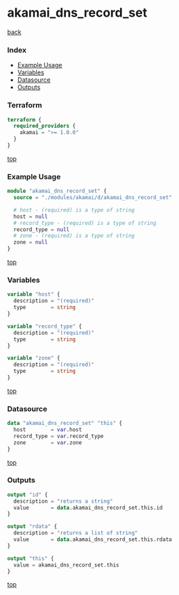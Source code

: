 # akamai_dns_record_set

[back](../akamai.md)

### Index

- [Example Usage](#example-usage)
- [Variables](#variables)
- [Datasource](#datasource)
- [Outputs](#outputs)

### Terraform

```terraform
terraform {
  required_providers {
    akamai = ">= 1.0.0"
  }
}
```

[top](#index)

### Example Usage

```terraform
module "akamai_dns_record_set" {
  source = "./modules/akamai/d/akamai_dns_record_set"

  # host - (required) is a type of string
  host = null
  # record_type - (required) is a type of string
  record_type = null
  # zone - (required) is a type of string
  zone = null
}
```

[top](#index)

### Variables

```terraform
variable "host" {
  description = "(required)"
  type        = string
}

variable "record_type" {
  description = "(required)"
  type        = string
}

variable "zone" {
  description = "(required)"
  type        = string
}
```

[top](#index)

### Datasource

```terraform
data "akamai_dns_record_set" "this" {
  host        = var.host
  record_type = var.record_type
  zone        = var.zone
}
```

[top](#index)

### Outputs

```terraform
output "id" {
  description = "returns a string"
  value       = data.akamai_dns_record_set.this.id
}

output "rdata" {
  description = "returns a list of string"
  value       = data.akamai_dns_record_set.this.rdata
}

output "this" {
  value = akamai_dns_record_set.this
}
```

[top](#index)